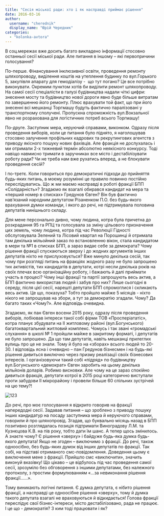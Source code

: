 ```yaml
---
title: "Сесія міської ради: хто і як насправді приймає рішення"
date: 2016-03-16
author: 
  username: "cherednik"
  display_name: "Юрій Чередник"
categories: 
  - "kolonka-avtora"
---
```


В соц.мережах вже досить багато викладено інформації стосовно останньої сесії міської ради. Але питання в іншому – які первопричини голосування?

По-перше. Фінансування інклюзивної освіти, проведення ремонту шляхопроводу, виділення коштів на утеплення будинку по вул.Горького 5, закупівля апарату для гемодіалізу -  що тут погано? Це все потрібно виконувати. Окремим пунктом хотів би виділити ремонт шляхопроводу. На самої сесії спеціалісти в галузі будівництва надали чіткі цифри: знесення мосту та будівництво нової дороги явно буде більше витратам по завершенню його ремонту. Плюс врахувати той факт, що при його знесенні всі мешканці Торгмашу будуть фактично паралізовані у транспортному сполучені. Пропускна спроможність вул.Вокзальної явно не розрахована для логістичних потреб всього Торгмашу!

По-друге. Заступник мера, керуючий справами, виконком. Одразу після проведення виборів, коли це питання було піднято, я наголошував стосовно залучення профільних кадрових та рекрутингових агентств з приводу якісного пошуку нових фахівців. Але фракція не дослухалась і ми отримали 2-х тижневий термін абсолютно неякісного конкурсу. Тоді навіщо навмисно тримати в заручниках все місто і дестабілізувати роботу ради? Чи не треба нам вже рухатись вперед, а не блокувати проведення сесій?

І по-третє. Коли говориться про демократичні підходи до прийняття будь-яких питань, в моєму розумінні це правило повинно постійно переслідуватись. Що ж ми маємо насправді в роботі фракції БПП «Солідарність»? Згадаємо як взагалі обирався кандидат на мера та «перший номер в списках» Гредунов Євген? Він був фактично нав’язаний народним депутатом Різаненком П.О. без будь-якого врахування думки команди, і якого до речі, не підтримувала половина депутатів нинішнього складу.

Для мене персонально дивно, чому людина, котра була причетна до розкрадання 95 га РПЦ та голосувала за зміну цільового призначення цих земель, чому людина, котра під час Революції Гідності обслуговувала Зелений та Лісовий квартал на Порошинці й отримала там декілька мільойний заказ по встановленню вікон, стала кандидатом в мери та №1 в списках БПП, а зараз видає себе за демократа? Чому рішення фракції спускаються зверху і до жодних аргументів інших депутатів ніхто не прислуховується? Вже минуло декілька сесій, так чому при розгляді питань на фракціях жодного разу не було запрошено тих активістів, тих кандидатів в депутати, котрі несли декілька років на своїх плечах всю організаційну роботу, і бажають й далі приймати участь в процесі? Чому інші фракції та партії запрошують весь актив, а БПП фактично використав людей і забув про них? Лише сьогодні в середу, після цієї сесії, нарешті депутати БПП спромоглися і скликають весь актив. Це що, показуха? Тобто пройшло майже 5 місяців - ніхто нікого не запрошував на збори, а тут за демократію згадали. Чому? Да багато таких «Чому?». Але відповідь очевидна.

Згадаємо, як пан Євген восени 2015 року, одразу після проведення виборів, лобіював інтереси такої собі фірми ТОВ «Просперіататіс», котра планує збудувати на ІІ житловому районі (вул.Богунського) багатоквартальний житловий комплекс. Чомусь і так звані «громадські слухання» в школі № 1 пройшли майже в закритому форматі, і депутатів не було запрошено. Да що там депутатів, навіть мешканці прилеглих вулиць про це не знали. Тому й було на «зборах» всього людей то 20-30. І відповідь ясна і очевидно – пан Гредунов бізнесмен і на будь-які рішення дивиться виключно через призму реалізації своїх бізнесових інтересів. І організовуючи такий собі «підряд» по будівництву вул.Богунського «демократ» Євген заробить на цьому декілька мільйонів доларів. Робимо висновки. Але чому на це зараз спокійно дивиться фракція, депутати котрої в 2015 році категорично виступали проти забудови ІІ мікрорайону і провели більше 60 спільних зустрічей на цю тему?!

![123](https://mpz.brovary.org/wp-content/uploads/2016/03/123-2.jpg)

До речі, про моє голосування я відкрито говорив на фракції напередодні сесії. Задавав питання – що зроблено з приводу пошуку інших кандидатур на посаду заступника мера й керуючого справами, говорили й про шляхопровід. Згадав, що буквально місяць назад в БПП позитивно розглядалась позиція підтримати Виноградову Л.М. та Кузнєцова К.В. на пів року, тобто дати їм шанс. А тепер щось змінилось. А знаєте чому? Є рішення «зверху» і байдуже будь-яка думка будь-якого депутата! Якщо не згоден – виключимо з фракції. До речі, також одноосібно, без будь-яких думок від інших депутатів по фракції. Так собі, на підставі отриманого смс-повідомлення. Доведення цьому є виключення мене з фракції. Прийшло смс «виключити», значить виконуй вказівку! Що цікаво – це відбулось під час проведення самої сесії, зрозуміло без обговорення з іншими депутатами, без належного протоколу, з простим формулюванням «…за невиконання рішення фракції……».

Тому виникають логічні питання. Є думка депутата, є нібито рішення фракції, а насправді це одноосібне рішення «зверху», тому й думка такого депутата взагалі не враховуються й відкидається! Голова фракції переслідує свої бізнес-інтереси, місто дестабілізовано, рада не працює. І це що - демократія? З ким тоді працювати і як?
